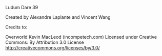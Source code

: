 Ludum Dare 39

Created by Alexandre Laplante and Vincent Wang

Credits to:

Overworld Kevin MacLeod (incompetech.com)
Licensed under Creative Commons: By Attribution 3.0 License
http://creativecommons.org/licenses/by/3.0/
